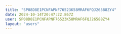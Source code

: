 ```yaml
---
title: "SP08D8E1PCNFAPNF76523K58MRAF6FQJ26588ZY4"
date: 2024-10-14T20:47:22.867Z
user: SP08D8E1PCNFAPNF76523K58MRAF6FQJ26588ZY4
layout: "users"
---
```

    